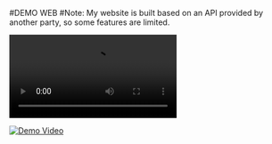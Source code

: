 #DEMO WEB
#Note: My website is built based on an API provided by another party, so some features are limited.

![Demo Video](./src/assets/images/demoVideo.mp4)

[![Demo Video](https://drive.google.com/file/d/19vyU2RyBc56pmTra3iPIkhkydSHutRMe/view?usp=sharing)](https://drive.google.com/file/d/19vyU2RyBc56pmTra3iPIkhkydSHutRMe/view?usp=sharing)
